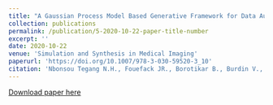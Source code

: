```yaml
---
title: "A Gaussian Process Model Based Generative Framework for Data Augmentation of Multi-modal 3D Image Volumes"
collection: publications
permalink: /publication/5-2020-10-22-paper-title-number
excerpt: ''
date: 2020-10-22
venue: 'Simulation and Synthesis in Medical Imaging'
paperurl: 'https://doi.org/10.1007/978-3-030-59520-3_10'
citation: 'Nbonsou Tegang N.H., Fouefack JR., Borotikar B., Burdin V., Douglas T.S., Mutsvangwa T.E.M.(2020)  &quot;A Gaussian Process Model Based Generative Framework for Data Augmentation of Multi-modal 3D Image Volumes.&quot; <i> In: Burgos N., Svoboda D., Wolterink J.M., Zhao C. (eds) Simulation and Synthesis in Medical Imaging. SASHIMI 2020. Lecture Notes in Computer Science, vol 12417. Springer, Cham</i>.'
---
```



[Download paper here](https://link.springer.com/content/pdf/10.1007%2F978-3-030-59520-3_10.pdf)
